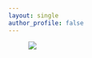 ```yaml
---
layout: single
author_profile: false
---
```


<figure>
  <img src="https://jingchaozhang.github.io/images/Global Peer Review Awards.jpg"></a>
</figure>
